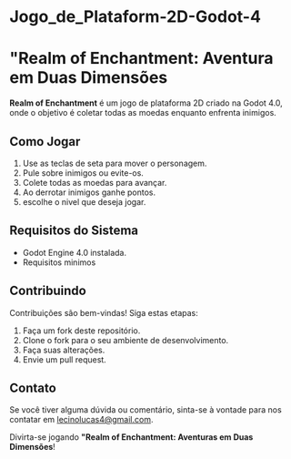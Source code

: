 # Jogo_de_Plataform-2D-Godot-4

# "Realm of Enchantment: Aventura em Duas Dimensões

**Realm of Enchantment** é um jogo de plataforma 2D criado na Godot 4.0, onde o objetivo é coletar todas as moedas enquanto enfrenta inimigos.

## Como Jogar

1. Use as teclas de seta para mover o personagem.
2. Pule sobre inimigos ou evite-os.
3. Colete todas as moedas para avançar.
4. Ao derrotar inimigos ganhe pontos.
5. escolhe o nivel que deseja jogar.

## Requisitos do Sistema

- Godot Engine 4.0 instalada.
- Requisitos minimos 

## Contribuindo

Contribuições são bem-vindas! Siga estas etapas:

1. Faça um fork deste repositório.
2. Clone o fork para o seu ambiente de desenvolvimento.
3. Faça suas alterações.
4. Envie um pull request.

## Contato

Se você tiver alguma dúvida ou comentário, sinta-se à vontade para nos contatar em lecinolucas4@gmail.com.

Divirta-se jogando **"Realm of Enchantment: Aventuras em Duas Dimensões**!
